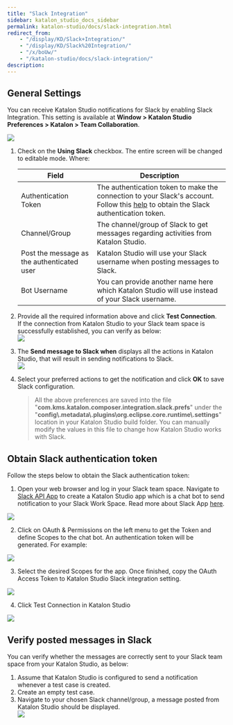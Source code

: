 ```yaml
---
title: "Slack Integration" 
sidebar: katalon_studio_docs_sidebar
permalink: katalon-studio/docs/slack-integration.html 
redirect_from:
    - "/display/KD/Slack+Integration/"
    - "/display/KD/Slack%20Integration/"
    - "/x/boUw/"
    - "/katalon-studio/docs/slack-integration/"
description: 
---
```

General Settings
----------------

You can receive Katalon Studio notifications for Slack by enabling Slack Integration. This setting is available at **Window > Katalon Studio Preferences > Katalon > Team Collaboration**.

![](../../images/katalon-studio/docs/slack-integration/image2017-6-29-163A573A34.png)

1.  Check on the **Using Slack** checkbox. The entire screen will be changed to editable mode. Where:
    
    | Field | Description |
    | --- | --- |
    | Authentication Token | The authentication token to make the connection to your Slack's account. Follow this [help](/display/KD/Slack+Integration#SlackIntegration-ObtainSlackauthenticationtoken) to obtain the Slack authentication token. |
    | Channel/Group | The channel/group of Slack to get messages regarding activities from Katalon Studio. |
    | Post the message as the authenticated user | Katalon Studio will use your Slack username when posting messages to Slack. |
    | Bot Username | You can provide another name here which Katalon Studio will use instead of your Slack username. |
    
2.  Provide all the required information above and click **Test Connection**.   
    If the connection from Katalon Studio to your Slack team space is successfully established, you can verify as below:  
    ![](../../images/katalon-studio/docs/slack-integration/2.png)  
      
    
3.  The **Send message to Slack when** displays all the actions in Katalon Studio, that will result in sending notifications to Slack.  
    ![](../../images/katalon-studio/docs/slack-integration/3.png)  
      
    
4.  Select your preferred actions to get the notification and click **OK** to save Slack configuration.
    
    > All the above preferences are saved into the file "**com.kms.katalon.composer.integration.slack.prefs**" under the "**config\\.metadata\\.plugins\\org.eclipse.core.runtime\\.settings**" location in your Katalon Studio build folder. You can manually modify the values in this file to change how Katalon Studio works with Slack.
    

Obtain Slack authentication token
---------------------------------

Follow the steps below to obtain the Slack authentication token:

1. Open your web browser and log in your Slack team space. Navigate to [Slack API App](https://api.slack.com/apps) to create a Katalon Studio app which is a chat bot to send notification to your Slack Work Space. Read more about Slack App [here](https://api.slack.com/slack-apps).
    

![](../../images/katalon-studio/docs/slack-integration/slack-1.png)

2.  Click on OAuth & Permissions on the left menu to get the Token and define Scopes to the chat bot. An authentication token will be generated. For example:
    

![](../../images/katalon-studio/docs/slack-integration/Screen-Shot-2018-08-06-at-10.50.04-AM.png)

3.  Select the desired Scopes for the app. Once finished, copy the OAuth Access Token to Katalon Studio Slack integration setting.
    

![](../../images/katalon-studio/docs/slack-integration/slack-2.png)

4.  Click Test Connection in Katalon Studio
    

![](../../images/katalon-studio/docs/slack-integration/Screen-Shot-2018-08-06-at-1.07.16-PM.png)

Verify posted messages in Slack
-------------------------------

You can verify whether the messages are correctly sent to your Slack team space from your Katalon Studio, as below:

1.  Assume that Katalon Studio is configured to send a notification whenever a test case is created.
2.  Create an empty test case.
3.  Navigate to your chosen Slack channel/group, a message posted from Katalon Studio should be displayed.  
    ![](../../images/katalon-studio/docs/slack-integration/6.png)